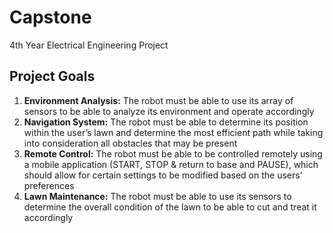# Capstone
4th Year Electrical Engineering Project

## Project Goals
1. **Environment Analysis:** The robot must be able to use its array of sensors to be able to
analyze its environment and operate accordingly
2. **Navigation System:** The robot must be able to determine its position within the user’s
lawn and determine the most efficient path while taking into consideration all obstacles
that may be present
3. **Remote Control:** The robot must be able to be controlled remotely using a mobile
application (START, STOP & return to base and PAUSE), which should allow for certain settings to be modified based on the users’
preferences
4. **Lawn Maintenance:** The robot must be able to use its sensors to determine the overall
condition of the lawn to be able to cut and treat it accordingly

